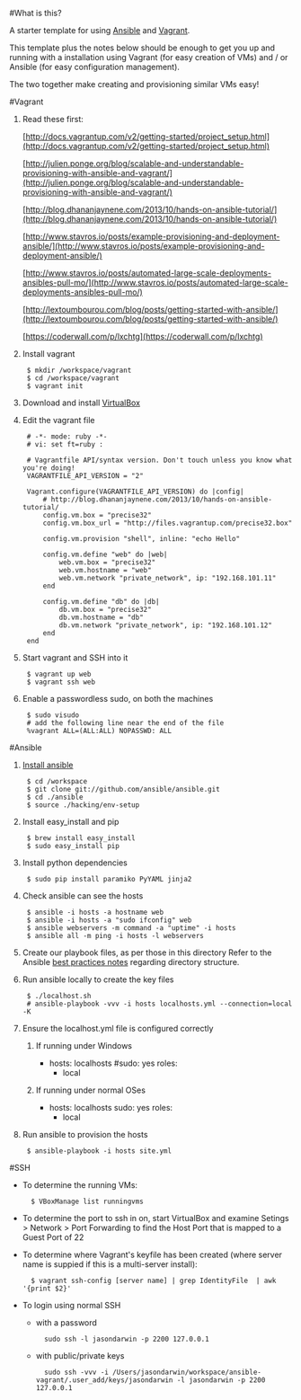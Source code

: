 #What is this?

A starter template for using [Ansible](https://github.com/ansible/ansible) and [Vagrant](http://www.vagrantup.com/).

This template plus the notes below should be enough to get you up and running with a installation using Vagrant (for easy creation of VMs) and / or Ansible (for easy configuration management).

The two together make creating and provisioning similar VMs easy!

#Vagrant

1. Read these first:

	[http://docs.vagrantup.com/v2/getting-started/project_setup.html](http://docs.vagrantup.com/v2/getting-started/project_setup.html)

	[http://julien.ponge.org/blog/scalable-and-understandable-provisioning-with-ansible-and-vagrant/](http://julien.ponge.org/blog/scalable-and-understandable-provisioning-with-ansible-and-vagrant/)

	[http://blog.dhananjaynene.com/2013/10/hands-on-ansible-tutorial/](http://blog.dhananjaynene.com/2013/10/hands-on-ansible-tutorial/)

	[http://www.stavros.io/posts/example-provisioning-and-deployment-ansible/](http://www.stavros.io/posts/example-provisioning-and-deployment-ansible/)

	[http://www.stavros.io/posts/automated-large-scale-deployments-ansibles-pull-mo/](http://www.stavros.io/posts/automated-large-scale-deployments-ansibles-pull-mo/)

	[http://lextoumbourou.com/blog/posts/getting-started-with-ansible/](http://lextoumbourou.com/blog/posts/getting-started-with-ansible/)

	[https://coderwall.com/p/lxchtg](https://coderwall.com/p/lxchtg)

1. Install vagrant

		$ mkdir /workspace/vagrant
		$ cd /workspace/vagrant
		$ vagrant init

1. Download and install [VirtualBox](https://www.virtualbox.org/wiki/Downloads)

1. Edit the vagrant file

		# -*- mode: ruby -*-
		# vi: set ft=ruby :

		# Vagrantfile API/syntax version. Don't touch unless you know what you're doing!
		VAGRANTFILE_API_VERSION = "2"

		Vagrant.configure(VAGRANTFILE_API_VERSION) do |config|
			# http://blog.dhananjaynene.com/2013/10/hands-on-ansible-tutorial/
			config.vm.box = "precise32"
			config.vm.box_url = "http://files.vagrantup.com/precise32.box"

			config.vm.provision "shell", inline: "echo Hello"

			config.vm.define "web" do |web|
				web.vm.box = "precise32"
				web.vm.hostname = "web"
				web.vm.network "private_network", ip: "192.168.101.11"
			end

			config.vm.define "db" do |db|
				db.vm.box = "precise32"
				db.vm.hostname = "db"
				db.vm.network "private_network", ip: "192.168.101.12"
			end
		end

1. Start vagrant and SSH into it

		$ vagrant up web
		$ vagrant ssh web

1. Enable a passwordless sudo, on both the machines

		$ sudo visudo
		# add the following line near the end of the file
		%vagrant ALL=(ALL:ALL) NOPASSWD: ALL

#Ansible

1. [Install ansible](http://www.ansibleworks.com/docs/intro_installation.html)

		$ cd /workspace
		$ git clone git://github.com/ansible/ansible.git
		$ cd ./ansible
		$ source ./hacking/env-setup

1. Install easy_install and pip

		$ brew install easy_install
		$ sudo easy_install pip

1. Install python dependencies

		$ sudo pip install paramiko PyYAML jinja2

1. Check ansible can see the hosts

		$ ansible -i hosts -a hostname web
		$ ansible -i hosts -a "sudo ifconfig" web
		$ ansible webservers -m command -a "uptime" -i hosts
		$ ansible all -m ping -i hosts -l webservers

1. Create our playbook files, as per those in this directory
Refer to the Ansible [best practices notes](http://www.ansibleworks.com/docs/playbooks_best_practices.html) regarding directory structure.

1. Run ansible locally to create the key files

		$ ./localhost.sh
		# ansible-playbook -vvv -i hosts localhosts.yml --connection=local -K


1. Ensure the localhost.yml file is configured correctly

	1. If running under Windows
		- hosts: localhosts
		  #sudo: yes
		  roles:
		  - local

	1. If running under normal OSes
		- hosts: localhosts
		  sudo: yes
		  roles:
		  - local

1. Run ansible to provision the hosts

		$ ansible-playbook -i hosts site.yml

#SSH

* To determine the running VMs:

		$ VBoxManage list runningvms

* To determine the port to ssh in on, start VirtualBox and examine Setings > Network > Port Forwarding 
to find the Host Port that is mapped to a Guest Port of 22


* To determine where Vagrant's keyfile has been created (where server name is suppied if this is a multi-server install):

		$ vagrant ssh-config [server name] | grep IdentityFile  | awk '{print $2}'

* To login using normal SSH 

  	* with a password

			sudo ssh -l jasondarwin -p 2200 127.0.0.1

	* with public/private keys

			sudo ssh -vvv -i /Users/jasondarwin/workspace/ansible-vagrant/.user_add/keys/jasondarwin -l jasondarwin -p 2200 127.0.0.1
